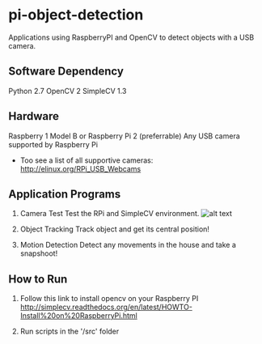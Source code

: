 # pi-object-detection
Applications using RaspberryPI and OpenCV to detect objects with a USB camera.

## Software Dependency
Python 2.7
OpenCV 2
SimpleCV 1.3

## Hardware
Raspberry 1 Model B or Raspberry Pi 2 (preferrable)
Any USB camera supported by Raspberry Pi
- Too see a list of all supportive cameras: http://elinux.org/RPi_USB_Webcams

## Application Programs
1. Camera Test
Test the RPi and SimpleCV environment.
![alt text][pic_camera_test]

2. Object Tracking
Track object and get its central position!

3. Motion Detection
Detect any movements in the house and take a snapshoot!

## How to Run
1. Follow this link to install opencv on your Raspberry PI
http://simplecv.readthedocs.org/en/latest/HOWTO-Install%20on%20RaspberryPi.html

2. Run scripts in the '/src' folder

[pic_camera_test]: https://github.com/automaticdai/pi-object-detection/blob/master/doc/cv_camera_test.jpg
